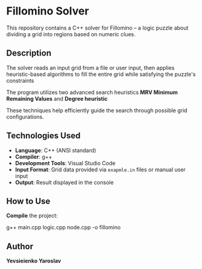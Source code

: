 # Fillomino Solver

This repository contains a C++ solver for Fillomino – a logic puzzle about dividing a grid into regions based on numeric clues.

## Description

The solver reads an input grid from a file or user input, then applies heuristic-based algorithms to fill the entire grid while satisfying the puzzle's constraints


The program utilizes two advanced search heuristics **MRV Minimum Remaining Values** and **Degree heuristic**

These techniques help efficiently guide the search through possible grid configurations.

## Technologies Used

- **Language**: C++ (ANSI standard)
- **Compiler**: g++
- **Development Tools**: Visual Studio Code
- **Input Format**: Grid data provided via `exapmle.in` files or manual user input
- **Output**: Result displayed in the console

## How to Use

 **Compile** the project:

 g++ main.cpp logic.cpp node.cpp -o fillomino

   
## Author

**Yevsieienko Yaroslav**

